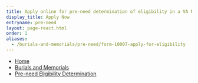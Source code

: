 ```yaml
---
title: Apply online for pre-need determination of eligibility in a VA National Cemetery
display_title: Apply Now
entryname: pre-need
layout: page-react.html
order: 1
aliases:
  - /burials-and-memorials/pre-need/form-10007-apply-for-eligibility
---
```

<nav aria-label="Breadcrumb" aria-live="polite" class="va-nav-breadcrumbs"
id="va-breadcrumbs">
  <ul class="row va-nav-breadcrumbs-list columns" id="va-breadcrumbs-list">
    <li><a href="/">Home</a></li>
    <li><a href="/burials-memorials/">Burials and Memorials</a></li>
    <li><a aria-current="page" href="/burials-memorials/pre-need-eligibility/">Pre-need Eligibility Determination</a></li>
  </ul>
</nav>
